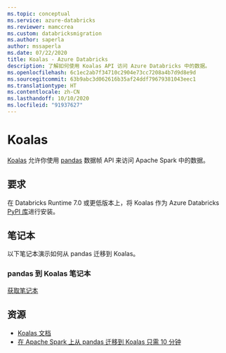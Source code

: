 ```yaml
---
ms.topic: conceptual
ms.service: azure-databricks
ms.reviewer: mamccrea
ms.custom: databricksmigration
ms.author: saperla
author: mssaperla
ms.date: 07/22/2020
title: Koalas - Azure Databricks
description: 了解如何使用 Koalas API 访问 Azure Databricks 中的数据。
ms.openlocfilehash: 6c1ec2ab7f34710c2904e73cc7208a4b7d9d8e9d
ms.sourcegitcommit: 63b9abc3d062616b35af24ddf79679381043eec1
ms.translationtype: HT
ms.contentlocale: zh-CN
ms.lasthandoff: 10/10/2020
ms.locfileid: "91937627"
---
```

# <a name="koalas"></a>Koalas

[Koalas](https://github.com/databricks/koalas) 允许你使用 [pandas](https://pandas.pydata.org/) 数据帧 API 来访问 Apache Spark 中的数据。

## <a name="requirements"></a>要求

在 Databricks Runtime 7.0 或更低版本上，将 Koalas 作为 Azure Databricks [PyPI 库](../libraries/workspace-libraries.md#pypi-libraries)进行安装。

## <a name="notebook"></a>笔记本

以下笔记本演示如何从 pandas 迁移到 Koalas。

### <a name="pandas-to-koalas-notebook"></a>pandas 到 Koalas 笔记本

[获取笔记本](../_static/notebooks/pandas-to-koalas-in-10-minutes.html)

## <a name="resources"></a>资源

* [Koalas 文档](https://koalas.readthedocs.io/en/latest/index.html)
* [在 Apache Spark 上从 pandas 迁移到 Koalas 只需 10 分钟](https://databricks.com/blog/2020/03/31/10-minutes-from-pandas-to-koalas-on-apache-spark.html)